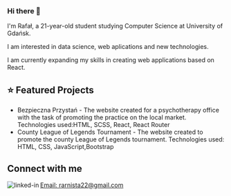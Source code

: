 ### Hi there 👋

I'm Rafał, a 21-year-old student studying Computer Science at University of Gdańsk.

I am interested in data science, web aplications and new technologies.

I am currently expanding my skills in creating web applications based on React.
  
  <h2> ⭐ Featured Projects </h2>
  <ul>
    <li>Bezpieczna Przystań - The website created for a psychotherapy office with the task of promoting the practice on the local market. Technologies used:HTML, SCSS, React, React Router</li>
    <li>County League of Legends Tournament - The website created to promote the county League of Legends tournament. Technologies used: HTML, CSS, JavaScript,Bootstrap</li>
  </ul>
  
 <h2>Connect with me</h2>
<a href="https://www.linkedin.com/in/rafał-arnista-8333341b4"><img align="left" alt="linked-in" src="https://img.shields.io/badge/linkedin-%230077B5.svg?&style=for-the-badge&logo=linkedin&logoColor=white"</a><p align="left">Email: rarnista22@gmail.com</p>
  
